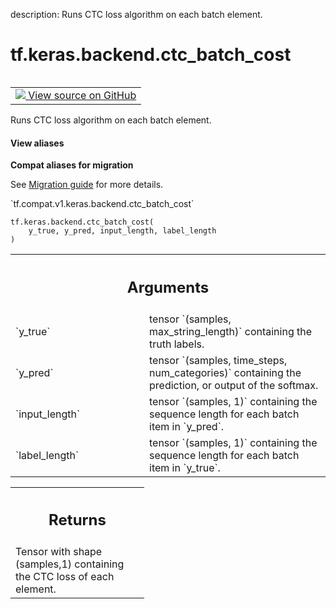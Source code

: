 description: Runs CTC loss algorithm on each batch element.

<div itemscope itemtype="http://developers.google.com/ReferenceObject">
<meta itemprop="name" content="tf.keras.backend.ctc_batch_cost" />
<meta itemprop="path" content="Stable" />
</div>

# tf.keras.backend.ctc_batch_cost

<!-- Insert buttons and diff -->

<table class="tfo-notebook-buttons tfo-api nocontent" align="left">
<td>
  <a target="_blank" href="https://github.com/tensorflow/tensorflow/blob/r2.2/tensorflow/python/keras/backend.py#L5795-L5824">
    <img src="https://www.tensorflow.org/images/GitHub-Mark-32px.png" />
    View source on GitHub
  </a>
</td>
</table>



Runs CTC loss algorithm on each batch element.

<section class="expandable">
  <h4 class="showalways">View aliases</h4>
  <p>
<b>Compat aliases for migration</b>
<p>See
<a href="https://www.tensorflow.org/guide/migrate">Migration guide</a> for
more details.</p>
<p>`tf.compat.v1.keras.backend.ctc_batch_cost`</p>
</p>
</section>

<pre class="devsite-click-to-copy prettyprint lang-py tfo-signature-link">
<code>tf.keras.backend.ctc_batch_cost(
    y_true, y_pred, input_length, label_length
)
</code></pre>



<!-- Placeholder for "Used in" -->


<!-- Tabular view -->
 <table class="responsive fixed orange">
<colgroup><col width="214px"><col></colgroup>
<tr><th colspan="2"><h2 class="add-link">Arguments</h2></th></tr>

<tr>
<td>
`y_true`
</td>
<td>
tensor `(samples, max_string_length)`
containing the truth labels.
</td>
</tr><tr>
<td>
`y_pred`
</td>
<td>
tensor `(samples, time_steps, num_categories)`
containing the prediction, or output of the softmax.
</td>
</tr><tr>
<td>
`input_length`
</td>
<td>
tensor `(samples, 1)` containing the sequence length for
each batch item in `y_pred`.
</td>
</tr><tr>
<td>
`label_length`
</td>
<td>
tensor `(samples, 1)` containing the sequence length for
each batch item in `y_true`.
</td>
</tr>
</table>



<!-- Tabular view -->
 <table class="responsive fixed orange">
<colgroup><col width="214px"><col></colgroup>
<tr><th colspan="2"><h2 class="add-link">Returns</h2></th></tr>
<tr class="alt">
<td colspan="2">
Tensor with shape (samples,1) containing the
CTC loss of each element.
</td>
</tr>

</table>

